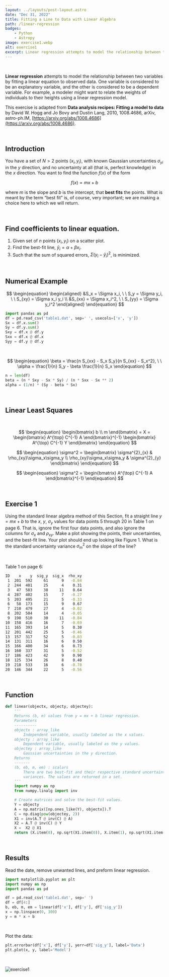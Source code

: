 ```yaml
---
layout: ../layouts/post-layout.astro
date: "Dec 31, 2022"
title: Fitting a Line to Data with Linear Algebra
path: /linear-regression
badges:
    - Python
    - Astropy
image: exercise1.webp
alt: exercise1
excerpt: Linear regression attempts to model the relationship between two variables by fitting a linear equation to observed data. 
---
```


<br/>

**Linear regression** attempts to model the relationship between two variables by fitting a linear equation to observed data. One variable is considered to be an explanatory variable, and the other is considered to be a dependent variable. For example, a modeler might want to relate the weights of individuals to their heights using a linear regression model.

This exercise is adapted from **Data analysis recipes: Fitting a model to data** by David W. Hogg and Jo Bovy and Dustin Lang, 2010, 1008.4686, arXiv, astro-ph.IM, [https://arxiv.org/abs/1008.4686](https://arxiv.org/abs/1008.4686).

<br/>

## Introduction

You have a set of $N > 2$ points ($x_i, y_i)$, with known Gaussian uncertainties $\sigma_{yi}$ in the $y$ direction, and no uncertainty at all (that is, perfect knowledge) in the $x$ direction. You want to find the function $f(x)$ of the form

$$
\begin{equation}
f(x) = mx + b
\end{equation}
$$

where $m$ is the slope and $b$ is the intercept, that **best fits** the points. What is meant by the term “best fit” is, of course, very important; we are making a choice here to which we will return.

<br/>

## Find coefficients to linear equation.

1. Given set of $n$ points $(x_i, y_i)$ on a scatter plot.
2. Find the best-fit line, $\hat{y}_i= \alpha + \beta x_i$.
3. Such that the sum of squared errors, $\Sigma (y_i - \hat{y}_i)^2$, is minimized.

<br/>

## Numerical Example

$$
\begin{equation}
\begin{aligned}
&S_x = \Sigma x_i, \ \ S_y = \Sigma y_i, \ \ S_{xy} = \Sigma x_i y_i \\
&S_{xx} = \Sigma x_i^2, \ \ S_{yy} = \Sigma y_i^2
\end{aligned}
\end{equation}
$$

```python
import pandas as pd
df = pd.read_csv('table1.dat', sep=' ', usecols=['x', 'y'])
Sx = df.x.sum()
Sy = df.y.sum()
Sxy = df.x @ df.y
Sxx = df.x @ df.x
Syy = df.y @ df.y
```

<br/>

$$
\begin{equation}
\beta = \frac{n S_{xx} - S_x S_y}{n S_{xx} - S_x^2}, \ \ \alpha = \frac{1}{n} S_y - \beta \frac{1}{n} S_x
\end{equation}
$$

```python
n = len(df)
beta = (n * Sxy - Sx * Sy) / (n * Sxx - Sx ** 2)
alpha = (1/n) * (Sy - beta * Sx)
```

<br/>

## Linear Least Squares

<br/>

$$
\begin{equation}
\begin{bmatrix}
   b \\
   m
\end{bmatrix}
= X =
\begin{bmatrix}
    A^{\top} C^{-1} A
\end{bmatrix}^{-1}
\begin{bmatrix}
    A^{\top} C^{-1} Y
\end{bmatrix}
\end{equation}
$$

$$
\begin{equation}
\sigma^2 = 
\begin{bmatrix}
    \sigma^{2}_{x} & \rho_{xy}\sigma_x\sigma_y \\
    \rho_{xy}\sigma_x\sigma_y & \sigma^{2}_{y}
\end{bmatrix}
\end{equation}
$$

$$
\begin{equation}
\sigma^2 = 
\begin{bmatrix}
    A^{\top} C^{-1} A
\end{bmatrix}^{-1}
\end{equation}
$$

<br/>

## Exercise 1

Using the standard linear algebra method of this Section, fit a straight line $y = mx + b$ to the $x$, $y$, $\sigma_y$ values for data points 5 through 20 in Table 1 on page 6. That is, ignore the first four data points, and also ignore the columns for $\sigma_x$ and $\rho_{xy}$. Make a plot showing the points, their uncertainties, and the best-fit line. Your plot should end up looking like Figure 1. What is the standard uncertainty variance $\sigma^2_m$ on the slope of the line?

<br/>

Table 1 on page 6:
```bash
ID    x    y  sig_y  sig_x  rho_xy
 1  201  592     61      9   -0.84
 2  244  401     25      4    0.31
 3   47  583     38     11    0.64
 4  287  402     15      7   -0.27
 5  203  495     21      5   -0.33
 6   58  173     15      9    0.67
 7  210  479     27      4   -0.02
 8  202  504     14      4   -0.05
 9  198  510     30     11   -0.84
10  158  416     16      7   -0.69
11  165  393     14      5    0.30
12  201  442     25      5   -0.46
13  157  317     52      5   -0.03
14  131  311     16      6    0.50
15  166  400     34      6    0.73
16  160  337     31      5   -0.52
17  186  423     42      9    0.90
18  125  334     26      8    0.40
19  218  533     16      6   -0.78
20  146  344     22      5   -0.56
```

<br/>

## Function

```python
def linear(objectx, objecty, objectey):
    '''
    Returns (b, m) values from y = mx + b linear regression.
    Parameters
    ----------
    objectx : array_like
        Independent variable, usually labeled as the x values.
    objecty : array_like
        Dependent variable, usually labeled as the y values.
    objectey : array_like
        Gaussian uncertainties in the y direction.
    Returns
    -------
    (b, eb, m, em) : scalars
        There are two best-fit and their respective standard uncertainty
        variances. The values are returned in a set.
    '''
    import numpy as np
    from numpy.linalg import inv

    # Create matrices and solve the best-fit values.
    Y = objecty
    A = np.matrix([np.ones_like(Y), objectx]).T
    C = np.diag(pow(objectey, 2))
    X1 = inv(A.T @ inv(C) @ A)
    X2 = A.T @ inv(C) @ Y
    X =  X2 @ X1
    return (X.item(0), np.sqrt(X1.item(0)), X.item(1), np.sqrt(X1.item(3)))
```

<br/>

## Results

Read the date, remove unwanted lines, and preform linear regression.

```python
import matplotlib.pyplot as plt
import numpy as np
import pandas as pd

df = pd.read_csv('table1.dat', sep=' ')
df = df[4:]
b, eb, m, em = linear(df['x'], df['y'], df['sig_y'])
x = np.linspace(0, 300)
y = m * x + b
```

<br/>

Plot the data:

```python
plt.errorbar(df['x'], df['y'], yerr=df['sig_y'], label='Data')
plt.plot(x, y, label='Model')
```

<br/>

![exercise1](/exercise1.webp)